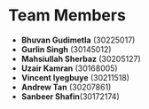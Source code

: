# Team Members

- **Bhuvan Gudimetla** (30225017)
- **Gurlin Singh** (30145012)
- **Mahsiullah Sherbaz** (30205127)
- **Uzair Kamran** (30168005)
- **Vincent Iyegbuye** (30211518)
- **Andrew Tan** (30207861)
- **Sanbeer Shafin**(30172174)